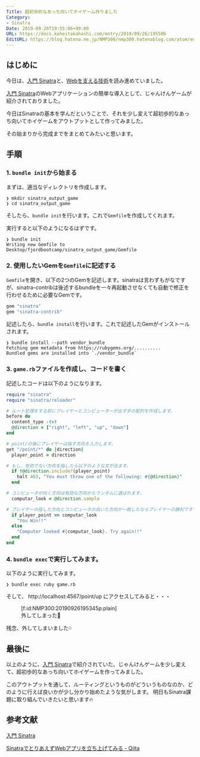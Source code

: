 ```yaml
---
Title: 超初歩的なあっち向いてホイゲーム作りました
Category:
- Sinatra
Date: 2019-09-26T19:55:06+09:00
URL: https://docs.koheitakahashi.com/entry/2019/09/26/195506
EditURL: https://blog.hatena.ne.jp/NMP300/nmp300.hatenablog.com/atom/entry/26006613440928954
---
```


## はじめに
今日は、[入門 Sinatra](https://www.oreilly.co.jp/books/9784873115597/)と、[Webを支える技術](https://www.amazon.co.jp/gp/product/B07JK7FZH2/ref=ppx_yo_dt_b_search_asin_title?ie=UTF8&psc=1)を読み進めていました。

[入門 Sinatra](https://www.oreilly.co.jp/books/9784873115597/)のWebアプリケーションの簡単な導入として、じゃんけんゲームが紹介されておりました。

今日はSinatraの基本を学んだということで、それを少し変えて超初歩的なあっち向いてホイゲームをアウトプットとして作ってみました。

その始まりから完成までをまとめてみたいと思います。

## 手順
### 1. `bundle init`から始まる

まずは、適当なディレクトリを作成します。
```
❯ mkdir sinatra_output_game
❯ cd sinatra_output_game
```

そしたら、`bundle init`を行います。これで`Gemfile`を作成してくれます。

実行すると以下のようになるはずです。

```
❯ bundle init
Writing new Gemfile to Desktop/fjordbootcamp/sinatra_output_game/Gemfile
```

### 2. 使用したいGemを`Gemfile`に記述する

`Gemfile`を開き、以下の2つのGemを記述します。sinatraは言わずもがなですが、sinatra-contribは後述するbundleを一々再起動させなくても自動で修正を行わせるために必要なGemです。

```ruby
gem "sinatra"
gem "sinatra-contrib"
```

記述したら、`bundle install`を行います。これで記述したGemがインストールされます。

```
❯ bundle install --path vendor_bundle
Fetching gem metadata from https://rubygems.org/..........
Bundled gems are installed into `./vendor_bundle`
```

### 3. `game.rb`ファイルを作成し、コードを書く

記述したコードは以下のようになります。

```ruby
require "sinatra"
require "sinatra/reloader"

# ルート処理をする前にプレイヤーとコンピューターが出す手の配列を作成します。
before do
  content_type :txt
  @direction = ["right", "left", "up", "down"]
end

# point/の後にプレイヤーは指す方向を入力します。
get "/point/*" do |direction|
  player_point = direction

# もし、有効でない方向を指したら以下のような文が出ます。
  if !@direction.include?(player_point)
    halt 403, "You must throw one of the following: #{@direction}"
  end

# コンピュータが向く方向は有効な方向からランダムに選ばれます。
  computar_look = @direction.sample

# プレイヤーの指した方向とコンピュータの向いた方向が一致したならプレイヤーの勝利です！！
  if player_point == computar_look
    "You Win!!"
  else
    "Computer looked #{computar_look}. Try again!!"
  end
end
```

### 4. `bundle exec`で実行してみます。

以下のように実行してみます。
```
❯ bundle exec ruby game.rb 
```

そして、
http://localhost:4567/point/up
にアクセスしてみると・・・

<figure class="figure-image figure-image-fotolife" title="外してしまった🤔">[f:id:NMP300:20190926195345p:plain]<figcaption>外してしまった🤔</figcaption></figure>

残念、外してしまいました💦


## 最後に

以上のように、[入門 Sinatra](https://www.oreilly.co.jp/books/9784873115597/)で紹介されていた、じゃんけんゲームを少し変えて、超初歩的なあっち向いてホイゲームを作ってみました。

このアウトプットを通して、ルーティングというものがどういうものなのか、どのように行えば良いかが少し分かり始めたような気がします。
明日もSinatra課題に取り組んでいきたいと思います🔥

## 参考文献

[入門 Sinatra](https://www.oreilly.co.jp/books/9784873115597/)

[SinatraでとりあえずWebアプリを立ち上げてみる \- Qiita](https://qiita.com/k-ta-yamada/items/9e35c5f8b31862267e01)
